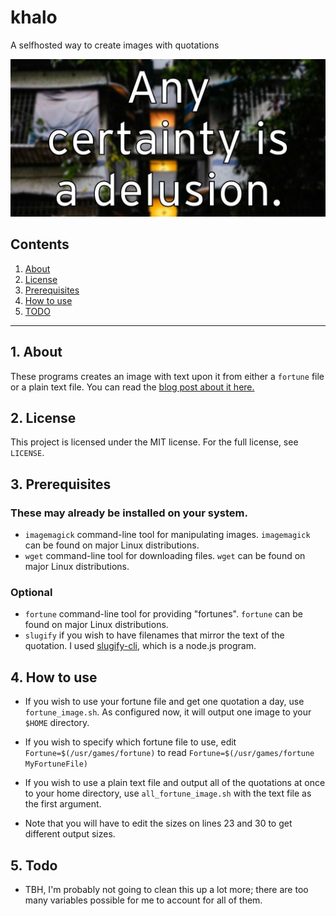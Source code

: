# khalo
A selfhosted way to create images with quotations

![Output example](https://raw.githubusercontent.com/uriel1998/khalo/master/output.jpg "Example output")

## Contents
 1. [About](#1-about)
 2. [License](#2-license)
 3. [Prerequisites](#3-prerequisites)
 4. [How to use](#4-how-to-use)
 5. [TODO](#5-todo)

***
 
## 1. About

These programs creates an image with text upon it from either a `fortune` file or a plain text file.  You can read the [blog post about it here.](https://ideatrash.net/?p=70844)

## 2. License

This project is licensed under the MIT license. For the full license, see `LICENSE`.

## 3. Prerequisites

### These may already be installed on your system.

 * `imagemagick` command-line tool for manipulating images. `imagemagick` can be found on major Linux distributions.
 * `wget` command-line tool for downloading files. `wget` can be found on major Linux distributions.

### Optional

 * `fortune` command-line tool for providing "fortunes". `fortune` can be found on major Linux distributions.
 * `slugify` if you wish to have filenames that mirror the text of the quotation. I used [slugify-cli](https://github.com/sindresorhus/slugify-cli), which is a node.js program. 

## 4. How to use

 * If you wish to use your fortune file and get one quotation a day, use `fortune_image.sh`.  As configured now, it will output one image to your `$HOME` directory.
 * If you wish to specify which fortune file to use, edit `Fortune=$(/usr/games/fortune)` to read `Fortune=$(/usr/games/fortune MyFortuneFile)`

 * If you wish to use a plain text file and output all of the quotations at once to your home directory, use `all_fortune_image.sh` with the text file as the first argument.
 * Note that you will have to edit the sizes on lines 23 and 30 to get different output sizes.

## 5. Todo

 * TBH, I'm probably not going to clean this up a lot more; there are too many variables possible for me to account for all of them.

